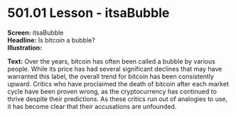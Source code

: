 # 501.01 Lesson - itsaBubble

**Screen:** itsaBubble\
**Headline:** Is bitcoin a bubble?\
**Illustration:**

**Text:** Over the years, bitcoin has often been called a bubble by various people. While its price has had several significant declines that may have warranted this label, the overall trend for bitcoin has been consistently upward. Critics who have proclaimed the death of bitcoin after each market cycle have been proven wrong, as the cryptocurrency has continued to thrive despite their predictions. As these critics run out of analogies to use, it has become clear that their accusations are unfounded.
